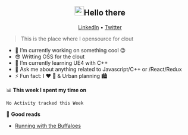 <h2 align="center"><img src="https://media.giphy.com/media/hvRJCLFzcasrR4ia7z/giphy.gif" width="25px">Hello there</h2>
<p align="center">
  <a href="https://www.linkedin.com/in/izqalan/">LinkedIn</a> •
  <a href="https://twitter.com/izqalan">Twitter</a>
</p>

> This is the place where I opensource for clout

- 🔭 I’m currently working on something cool :wink:
- 😎 Writting OSS for the clout
- 🌱 I’m currently learning UE4 with C++
- 💬 Ask me about anything related to Javascript/C++ or /React/Redux
- ⚡ Fun fact: I :heart: :running: & Urban planning 🏙

📊 **This week I spent my time on**
<!--START_SECTION:waka-->
```text
No Activity tracked this Week
```
<!--END_SECTION:waka-->

📕 **Good reads**
- [Running with the Buffaloes](https://www.amazon.com/Running-Buffaloes-Wetmore-University-Colorado/dp/0762773987/ref=sr_1_1?crid=1FDQRB1A9BPWN&dchild=1&keywords=running+with+the+buffaloes+book&qid=1597290917&sprefix=running+with+the+buff%2Caps%2C399&sr=8-1)
